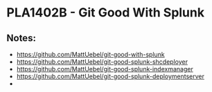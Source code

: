 # PLA1402B - Git Good With Splunk

## Notes:
* https://github.com/MattUebel/git-good-with-splunk
* https://github.com/MattUebel/git-good-splunk-shcdeployer
* https://github.com/MattUebel/git-good-splunk-indexmanager
* https://github.com/MattUebel/git-good-splunk-deploymentserver
* 